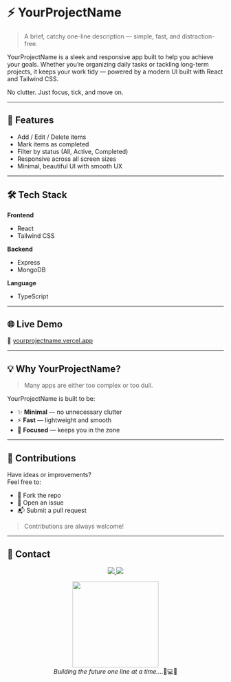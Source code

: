 # ⚡ **YourProjectName**

> A brief, catchy one-line description — simple, fast, and distraction-free.

YourProjectName is a sleek and responsive app built to help you achieve your goals. Whether you’re organizing daily tasks or tackling long-term projects, it keeps your work tidy — powered by a modern UI built with React and Tailwind CSS.

No clutter. Just focus, tick, and move on.

---

## 🚀 Features  
-  Add / Edit / Delete items  
-  Mark items as completed  
-  Filter by status (All, Active, Completed)  
-  Responsive across all screen sizes  
-  Minimal, beautiful UI with smooth UX  

---

## 🛠 Tech Stack

**Frontend**  
- React  
- Tailwind CSS
  
**Backend**  
- Express  
- MongoDB

**Language**
- TypeScript

---

## 🌐 Live Demo  
🔗 [yourprojectname.vercel.app](https://yourprojectname.vercel.app)

---

## 💡 Why YourProjectName?

> Many apps are either too complex or too dull.

YourProjectName is built to be:
- ✨ **Minimal** — no unnecessary clutter  
- ⚡ **Fast** — lightweight and smooth  
- 🎯 **Focused** — keeps you in the zone

---

## 🙌 Contributions  
Have ideas or improvements?  
Feel free to:
- 🍴 Fork the repo  
- 🐛 Open an issue  
- 📬 Submit a pull request  

> Contributions are always welcome!

---

## 🌠 Contact

<p align="center">
  <a href="https://twitter.com/yourhandle">
    <img src="https://img.shields.io/badge/Twitter-1DA1F2?style=for-the-badge&logo=twitter&logoColor=white">
  </a>
  <a href="https://www.linkedin.com/in/yourhandle">
    <img src="https://img.shields.io/badge/LinkedIn-0077B5?style=for-the-badge&logo=linkedin&logoColor=white">
  </a>
</p>

<p align="center">
  <img src="https://media.giphy.com/media/xUA7bdpLxQhsSQdyog/giphy.gif" width="200" />
  <br />
  <em>Building the future one line at a time....</em>🚀💻✨
</p>
